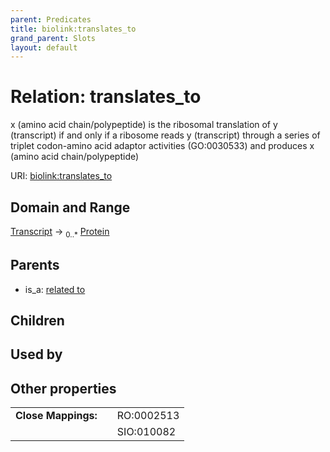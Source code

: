 ```yaml
---
parent: Predicates
title: biolink:translates_to
grand_parent: Slots
layout: default
---
```


# Relation: translates_to


x (amino acid chain/polypeptide) is the ribosomal translation of y (transcript) if and only if a ribosome reads y (transcript) through a series of triplet codon-amino acid adaptor activities (GO:0030533) and produces x (amino acid chain/polypeptide)

URI: [biolink:translates_to](https://w3id.org/biolink/vocab/translates_to)

## Domain and Range

[Transcript](Transcript.md) ->  <sub>0..\*</sub> [Protein](Protein.md)

## Parents

 *  is_a: [related to](related_to.md)

## Children


## Used by


## Other properties

|  |  |  |
| --- | --- | --- |
| **Close Mappings:** | | RO:0002513 |
|  | | SIO:010082 |

